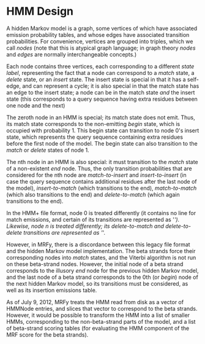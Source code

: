 HMM Design
==========

A hidden Markov model is a graph, some vertices of which have associated
emission probability tables, and whose edges have associated transition
probabilities. For convenience, vertices are grouped into triples, which
we call _nodes_ (note that this is atypical graph language; in graph theory
_nodes_ and _edges_ are normally interchangeable concepts.)

Each node contains three vertices, each corresponding to a different
_state label_, representing the fact that a node can correspond to a
_match_ state, a _delete_ state, or an _insert_ state. The insert state
is special in that it has a self-edge, and can represent a cycle; it is
also special in that the match state has an edge to the insert state; a
node can be in the match state _and_ the insert state (this corresponds
to a query sequence having extra residues between one node and the next)

The zeroth node in an HMM is special; its match state does not emit.
Thus, its match state corresponds to the non-emitting _begin_ state, which
is occupied with probability 1. This begin state can transition to node 0's
insert state, which represents the query sequence containing extra residues
before the first node of the model. The begin state can also transition to the
_match_ or _delete_ states of node 1.

The nth node in an HMM is also special: it must transition to the _match_ state
of a non-existent _end_ node. Thus, the only transition probabilities that are
considered for the nth node are _match-to-insert_ and _insert-to-insert_ (in
case the query sequence contains additional residues after the last node of the
model), _insert-to-match_ (which transitions to the end), _match-to-match_
(which also transitions to the end) and _delete-to-match_ (which again
transitions to the end).

In the HMM+ file format, node 0 is treated differently (it contains no line
for match emissions, and certain of its transitions are represented as '*').
Likewise, node n is treated differently; its _delete-to-match_ and
_delete-to-delete_ transitions are represented as '*'.

However, in MRFy, there is a discordance between this legacy file format and
the hidden Markov model implementation. The beta strands force their
corresponding nodes into _match_ states, and the Viterbi algorithm is not
run on these beta-strand nodes. However, the initial node of a beta strand
corresponds to the illusory _end_ node for the previous hidden Markov model,
and the last node of a beta strand corresponds to the 0th (or _begin_) node
of the next hidden Markov model, so its transitions must be considered, as
well as its insertion emissions table.

As of July 9, 2012, MRFy treats the HMM read from disk as a vector of HMMNode
entries, and slices that vector to correspond to the beta strands. However,
it would be possible to transform the HMM into a list of smaller HMMs,
corresponding to the non-beta-strand parts of the model, and a list of
beta-strand scoring tables (for evaluating the HMM component of the
MRF score for the beta strands).

